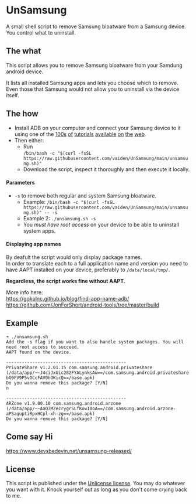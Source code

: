 # UnSamsung
A small shell script to remove Samsung bloatware from a Samsung device. You control what to uninstall.

## The what
This script allows you to remove Samsung bloatware from your Samdung android device.

It lists all installed Samsung apps and lets you choose which to remove. Even those that Samsung would not allow you to uninstall via the  device itself.

## The how
* Install ADB on your computer and connect your Samsung device to it using one of the [100s](https://www.xda-developers.com/install-adb-windows-macos-linux/) [of](https://www.howtogeek.com/125769/how-to-install-and-use-abd-the-android-debug-bridge-utility/) [tutorials](https://www.androidpolice.com/install-adb-windows-mac-linux-guide/) [available](https://www.youtube.com/watch?v=GERlhgCcoBc) [on](https://help.esper.io/hc/en-us/articles/12657625935761-Installing-the-Android-Debug-Bridge-ADB-Tool) [the](https://r2.community.samsung.com/t5/Others/How-to-set-up-ADB/td-p/10461546) [web](https://www.androidpolice.com/use-wireless-adb-android-phone/).
* Then either:
    * Run<BR/>`/bin/bash -c "$(curl -fsSL https://raw.githubusercontent.com/vaiden/UnSamsung/main/unsamsung.sh)"`
    * Download the script, inspect it thoroughly and then execute it locally.

#### Parameters
* `-s` to remove both regular and system Samsung bloatware.
    * Example: `/bin/bash -c "$(curl -fsSL https://raw.githubusercontent.com/vaiden/UnSamsung/main/unsamsung.sh)" -- -s`
    * Example 2: `./unsamsung.sh -s`
    * You *must have root access* on your device to be able to uninstall system apps.

#### Displaying app names
By deafult the script would only display package names. <BR/>In order to translate each to a full application name and version you need to have AAPT installed on your device, preferably to `/data/local/tmp/`.

**Regardless, the script works fine without AAPT.**

More info here:<BR/>
https://gokulnc.github.io/blog/find-app-name-adb/ <BR/>
https://github.com/JonForShort/android-tools/tree/master/build

## Example
```shell
➜ ./unsamsung.sh
Add the -s flag if you want to also handle system packages. You will need root access to succeed.
AAPT found on the device.

----------------------------------------------
PrivateShare v1.2.01.15 com.samsung.android.privateshare (/data/app/~~J4ciJxUic282FYALynksAw==/com.samsung.android.privateshare-bO9FV9P5vDCcFAV0hOKicQ==/base.apk)
Do you wanna remove this package? [Y/N]
n

----------------------------------------------
ARZone v1.9.00.10 com.samsung.android.arzone (/data/app/~~AaQ7MZecrygrSLfKowI0oA==/com.samsung.android.arzone-aPSaquptiRpxHCpl-xh-zg==/base.apk)
Do you wanna remove this package? [Y/N]
```

## Come say Hi
https://www.devsbedevin.net/unsamsung-released/

## License
This script is published under the [Unlicense license](https://www.tldrlegal.com/license/unlicense). You may do whatever you want with it. Knock yourself out as long as you don't come crying back to me.
